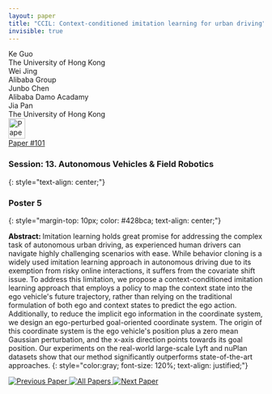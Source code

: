 ```yaml
---
layout: paper
title: "CCIL: Context-conditioned imitation learning for urban driving"
invisible: true
---
```

<div class="paper-authors">
<div class="paper-author-box">
    <div class="paper-author-name">Ke Guo</div>
    <div class="paper-author-uni">The University of Hong Kong</div>
</div>
<div class="paper-author-box">
    <div class="paper-author-name">Wei Jing</div>
    <div class="paper-author-uni">Alibaba Group</div>
</div>
<div class="paper-author-box">
    <div class="paper-author-name">Junbo Chen</div>
    <div class="paper-author-uni">Alibaba Damo Acadamy</div>
</div>
<div class="paper-author-box">
    <div class="paper-author-name">Jia Pan</div>
    <div class="paper-author-uni">The University of Hong Kong</div>
</div>

</div><div class="paper-pdf">
<div> <a href="http://www.roboticsproceedings.org/rss19/p101.pdf"><img src="{{ site.baseurl }}/images/paper_link.png" alt="Paper Website" width = "33"  height = "40"/></a> </div>
<div> <a href="http://www.roboticsproceedings.org/rss19/p101.pdf">Paper&nbsp;#101</a> </div>
</div>

### Session: 13. Autonomous Vehicles & Field Robotics
{: style="text-align: center;"}

### Poster 5
{: style="margin-top: 10px; color: #428bca; text-align: center;"}

<b style="color: black;">Abstract: </b>Imitation learning holds great promise for addressing the complex task of autonomous urban driving, as experienced human drivers can navigate highly challenging scenarios with ease. While behavior cloning is a widely used imitation learning approach in autonomous driving due to its exemption from risky online interactions, it suffers from the covariate shift issue. To address this limitation, we propose a context-conditioned imitation learning approach that employs a policy to map the context state into the ego vehicle's future trajectory, rather than relying on the traditional formulation of both ego and context states to predict the ego action. Additionally, to reduce the implicit ego information in the coordinate system, we design an ego-perturbed goal-oriented coordinate system. The origin of this coordinate system is the ego vehicle's position plus a zero mean Gaussian perturbation, and the x-axis direction points towards its goal position. Our experiments on the real-world large-scale Lyft and nuPlan datasets show that our method significantly outperforms state-of-the-art approaches. 
{: style="color:gray; font-size: 120%; text-align: justified;"}


<div class="paper-menu">
<a href="{{ site.baseurl }}/program/papers/100/"> <img src="{{ site.baseurl }}/images/previous_paper_icon.png" alt="Previous Paper" title="Previous Paper"/> </a>
<a href="{{ site.baseurl }}/program/papers"><img src="{{ site.baseurl }}/images/overview_icon.png" alt="All Papers" title="All Papers"/> </a>
<a href="{{ site.baseurl }}/program/papers/102/"> <img src="{{ site.baseurl }}/images/next_paper_icon.png" alt="Next Paper" title="Next Paper"/> </a>

</div>
